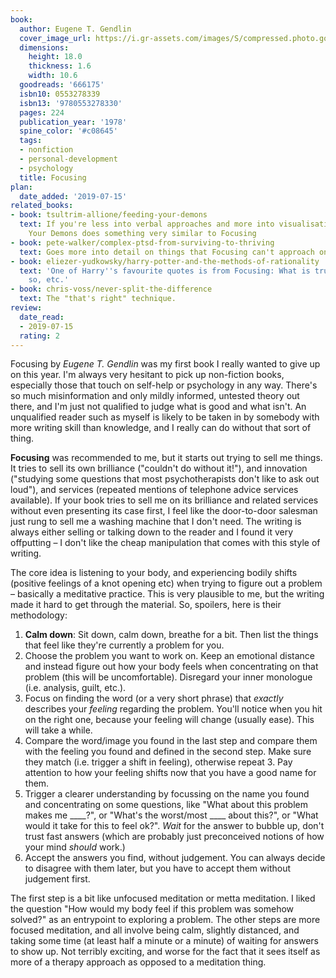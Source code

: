 ```yaml
---
book:
  author: Eugene T. Gendlin
  cover_image_url: https://i.gr-assets.com/images/S/compressed.photo.goodreads.com/books/1390966073l/666175.jpg
  dimensions:
    height: 18.0
    thickness: 1.6
    width: 10.6
  goodreads: '666175'
  isbn10: 0553278339
  isbn13: '9780553278330'
  pages: 224
  publication_year: '1978'
  spine_color: '#c08645'
  tags:
  - nonfiction
  - personal-development
  - psychology
  title: Focusing
plan:
  date_added: '2019-07-15'
related_books:
- book: tsultrim-allione/feeding-your-demons
  text: If you're less into verbal approaches and more into visualisation, Feeding
    Your Demons does something very similar to Focusing
- book: pete-walker/complex-ptsd-from-surviving-to-thriving
  text: Goes more into detail on things that Focusing can't approach on its own.
- book: eliezer-yudkowsky/harry-potter-and-the-methods-of-rationality
  text: 'One of Harry''s favourite quotes is from Focusing: What is true is already
    so, etc.'
- book: chris-voss/never-split-the-difference
  text: The "that's right" technique.
review:
  date_read:
  - 2019-07-15
  rating: 2
---
```


Focusing by *Eugene T. Gendlin* was my first book I really wanted to give up on this year. I'm always very hesitant to
pick up non-fiction books, especially those that touch on self-help or psychology in any way. There's so much
misinformation and only mildly informed, untested theory out there, and I'm just not qualified to judge what is good and
what isn't. An unqualified reader such as myself is likely to be taken in by somebody with more writing skill than
knowledge, and I really can do without that sort of thing.

**Focusing** was recommended to me, but it starts out trying to sell me things. It tries to sell its own brilliance
("couldn't do without it!"), and innovation ("studying some questions that most psychotherapists don't like to ask out
loud"), and services (repeated mentions of telephone advice services available). If your book tries to sell me on its
brilliance and related services without even presenting its case first, I feel like the door-to-door salesman just rung
to sell me a washing machine that I don't need. The writing is always either selling or talking down to the reader and I
found it very offputting – I don't like the cheap manipulation that comes with this style of writing.

The core idea is listening to your body, and experiencing bodily shifts (positive feelings of a knot opening etc) when
trying to figure out a problem – basically a meditative practice. This is very plausible to me, but the writing made it
hard to get through the material. So, spoilers, here is their methodology:

1. **Calm down**: Sit down, calm down, breathe for a bit. Then list the things that feel like they're currently a
   problem for you.
2. Choose the problem you want to work on. Keep an emotional distance and instead figure out how your body feels when
   concentrating on that problem (this will be uncomfortable). Disregard your inner monologue (i.e. analysis, guilt,
   etc.).
3. Focus on finding the word (or a very short phrase) that *exactly* describes your *feeling* regarding the
   problem. You'll notice when you hit on the right one, because your feeling will change (usually ease). This will take
   a while.
4. Compare the word/image you found in the last step and compare them with the feeling you found and defined in the
   second step. Make sure they match (i.e. trigger a shift in feeling), otherwise repeat 3. Pay attention to how your
   feeling shifts now that you have a good name for them.
5. Trigger a clearer understanding by focussing on the name you found and concentrating on some questions, like "What
   about this problem makes me ____?", or "What's the worst/most ____ about this?", or "What would it take for this to
   feel ok?". *Wait* for the answer to bubble up, don't trust fast answers (which are probably just preconceived notions
   of how your mind *should* work.)
6. Accept the answers you find, without judgement. You can always decide to disagree with them later, but you have to
   accept them without judgement first.

The first step is a bit like unfocused meditation or metta meditation. I liked the question "How would my body
feel if this problem was somehow solved?" as an entrypoint to exploring a problem. The other steps are more focused
meditation, and all involve being calm, slightly distanced, and taking some time (at least half a minute or a minute) of
waiting for answers to show up. Not terribly exciting, and worse for the fact that it sees itself as more of a therapy
approach as opposed to a meditation thing.
